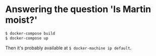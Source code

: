 Answering the question 'Is Martin moist?'
==========

```bash
$ docker-compose build
$ docker-compose up
```

Then it's probably available at `$ docker-machine ip default`.
